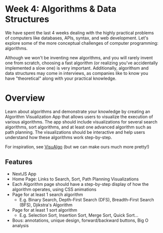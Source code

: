 # Week 4: Algorithms & Data Structures

We have spent the last 4 weeks dealing with the highly practical problems of computers
like databases, APIs, syntax, and web development. Let's explore some of the more
conceptual challenges of computer programming: algorithms.

Although we won't be inventing new algorithms, and you will rarely invent one from scratch,
choosing a fast algorithm (or realizing you've accidentally implemented a slow one) is very
important. Additionally, algorithsm and data structures may come in interviews, as companies
like to know you have "theoretical" along with your practical knowledge.

# Overview

Learn about algorithms and demonstrate your knowledge by creating an Algorithm Visualization App 
that allows users to visualize the execution of various algorithms. The app should include 
visualizations for several search algorithms, sort algorithms, and at least one advanced algorithm 
such as path planning. The visualizations should be interactive and help users understand how these 
algorithms work step-by-step.

For inspiration, see [VisuAlgo](https://visualgo.net/en/sorting) (but we can make ours much more pretty!)

## Features

- NextJS App
- Home Page: Links to Search, Sort, Path Planning Visualizations 
- Each Algorithm page should have a step-by-step display of how the algorithm operates, using CSS animations
- Page for at least 1 search algorithm
    - E.g. Binary Search, Depth-First Search (DFS), Breadth-First Search (BFS), Djikstra's Algorithm
- Page for at least 1 sort algorithm
    - E.g. Selection Sort, Insertion Sort, Merge Sort, Quick Sort...
- Bous: annotations, unique design, forward/backward buttons, Big O analysis